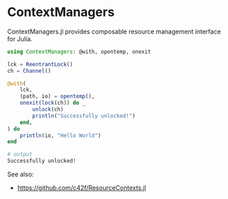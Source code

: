 # ContextManagers

ContextManagers.jl provides composable resource management interface for Julia.

```julia
using ContextManagers: @with, opentemp, onexit

lck = ReentrantLock()
ch = Channel()

@with(
    lck,
    (path, io) = opentemp(),
    onexit(lock(ch)) do _
        unlock(ch)
        println("Successfully unlocked!")
    end,
) do
    println(io, "Hello World")
end

# output
Successfully unlocked!
```

See also:

* <https://github.com/c42f/ResourceContexts.jl>
